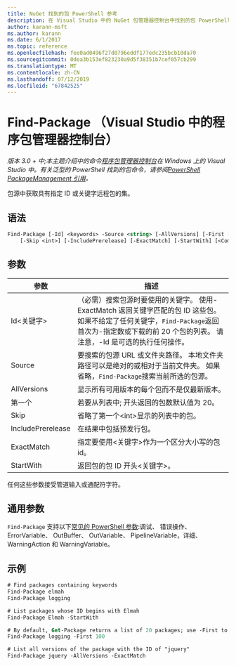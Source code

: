 ```yaml
---
title: NuGet 找到的包 PowerShell 参考
description: 在 Visual Studio 中的 NuGet 包管理器控制台中找到的包 PowerShell 命令参考。
author: karann-msft
ms.author: karann
ms.date: 6/1/2017
ms.topic: reference
ms.openlocfilehash: fee0ad0496f27d0796eddf177edc235bcb10da70
ms.sourcegitcommit: 0dea3b153ef823230a9d5f38351b7cef057cb299
ms.translationtype: MT
ms.contentlocale: zh-CN
ms.lasthandoff: 07/12/2019
ms.locfileid: "67842525"
---
```

# <a name="find-package-package-manager-console-in-visual-studio"></a>Find-Package （Visual Studio 中的程序包管理器控制台）

*版本 3.0 + 中;本主题介绍中的命令[程序包管理器控制台](package-manager-console.md)在 Windows 上的 Visual Studio 中。有关泛型的 PowerShell 找到的包命令，请参阅[PowerShell PackageManagement 引用](/powershell/module/packagemanagement/?view=powershell-6)。*

包源中获取具有指定 ID 或关键字远程包的集。

## <a name="syntax"></a>语法

```ps
Find-Package [-Id] <keywords> -Source <string> [-AllVersions] [-First [<int>]]
    [-Skip <int>] [-IncludePrerelease] [-ExactMatch] [-StartWith] [<CommonParameters>]
```

## <a name="parameters"></a>参数

| 参数 | 描述 |
| --- | --- |
| Id&lt;关键字&gt; | （必需）搜索包源时要使用的关键字。 使用-ExactMatch 返回关键字匹配的包 ID 这些包。 如果不给定了任何关键字，`Find-Package`返回首次为-指定数或下载的前 20 个包的列表。 请注意，-Id 是可选的执行任何操作。 |
| Source | 要搜索的包源 URL 或文件夹路径。 本地文件夹路径可以是绝对的或相对于当前文件夹。 如果省略，`Find-Package`搜索当前所选的包源。 |
| AllVersions | 显示所有可用版本的每个包而不是仅最新版本。 |
| 第一个 | 若要从列表中; 开头返回的包数默认值为 20。 |
| Skip | 省略了第一个&lt;int&gt;显示的列表中的包。  |
| IncludePrerelease | 在结果中包括预发行包。 |
| ExactMatch | 指定要使用&lt;关键字&gt;作为一个区分大小写的包 id。 |
| StartWith | 返回包的包 ID 开头&lt;关键字&gt;。 |

任何这些参数接受管道输入或通配符字符。

## <a name="common-parameters"></a>通用参数

`Find-Package` 支持以下[常见的 PowerShell 参数](http://go.microsoft.com/fwlink/?LinkID=113216):调试、 错误操作、 ErrorVariable、 OutBuffer、 OutVariable、 PipelineVariable，详细、 WarningAction 和 WarningVariable。

## <a name="examples"></a>示例

```ps
# Find packages containing keywords
Find-Package elmah
Find-Package logging

# List packages whose ID begins with Elmah
Find-Package Elmah -StartWith

# By default, Get-Package returns a list of 20 packages; use -First to show more
Find-Package logging -First 100

# List all versions of the package with the ID of "jquery"
Find-Package jquery -AllVersions -ExactMatch
```
